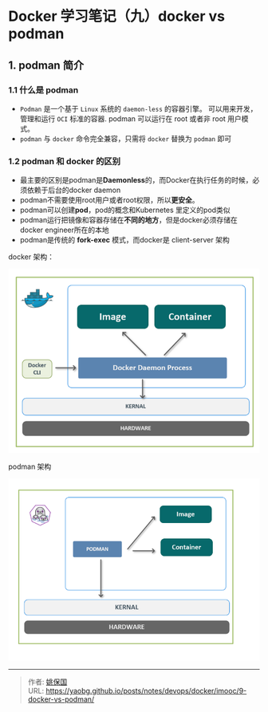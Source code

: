 # Docker 学习笔记（九）docker vs podman


## 1. podman 简介

### 1.1 什么是 podman

- `Podman` 是一个基于 `Linux` 系统的 `daemon-less` 的容器引擎。 可以用来开发，管理和运行 `OCI` 标准的容器. podman 可以运行在 root 或者非 root 用户模式。
- `podman` 与 `docker` 命令完全兼容，只需将 `docker` 替换为 `podman` 即可

### 1.2 podman 和 docker 的区别

- 最主要的区别是podman是**Daemonless**的，而Docker在执行任务的时候，必须依赖于后台的docker daemon
- podman不需要使用root用户或者root权限，所以**更安全**。
- podman可以创建**pod**，pod的概念和Kubernetes 里定义的pod类似
- podman运行把镜像和容器存储在**不同的地方**，但是docker必须存储在docker engineer所在的本地
- podman是传统的 **fork-exec** 模式，而docker是 client-server 架构

docker 架构：

![docker 架构](../images/docker-vs-podman-1.png)

podman 架构

![podman 架构](../images/docker-vs-podman-2.png)







---

> 作者: [姚保国](https://yaobg.github.io)  
> URL: https://yaobg.github.io/posts/notes/devops/docker/imooc/9-docker-vs-podman/  

